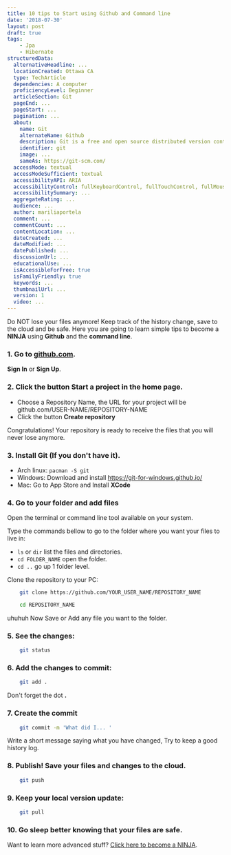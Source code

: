 ```yaml
---
title: 10 tips to Start using Github and Command line
date: '2018-07-30'
layout: post
draft: true
tags:
    - Jpa
    - Hibernate
structuredData:
  alternativeHeadline: ...  
  locationCreated: Ottawa CA
  type: TechArticle  
  dependencies: A computer
  proficiencyLevel: Beginner
  articleSection: Git
  pageEnd: ...
  pageStart: ...
  pagination: ...
  about:
    name: Git
    alternateName: Github
    description: Git is a free and open source distributed version control system designed to handle everything from small to very large projects with speed and efficiency.
    identifier: git
    image: ...
    sameAs: https://git-scm.com/
  accessMode: textual
  accessModeSufficient: textual
  accessibilityAPI: ARIA
  accessibilityControl: fullKeyboardControl, fullTouchControl, fullMouseControl
  accessibilitySummary: ...
  aggregateRating: ...
  audience: ...
  author: mariliaportela
  comment: ...
  commentCount: ...
  contentLocation: ...
  dateCreated: ...
  dateModified: ...
  datePublished: ...
  discussionUrl: ...
  educationalUse: ...
  isAccessibleForFree: true
  isFamilyFriendly: true
  keywords: ...
  thumbnailUrl: ...
  version: 1
  video: ...
---
```


Do NOT lose your files anymore! Keep track of the history change, save to the cloud and be safe.
Here you are going to learn simple tips to become a **NINJA** using **Github** and the **command line**.

### 1. Go to [github.com](https://github.com).
  **Sign In** or **Sign Up**.

### 2. Click the button **Start a project** in the home page.
  - Choose a Repository Name, the URL for your project will be 
  github.com/USER-NAME/REPOSITORY-NAME
  - Click the button **Create repository**

  Congratulations! Your repository is ready to receive the files that you will never lose anymore.


### 3. Install Git (If you don't have it).
  - Arch linux: `pacman -S git`
  - Windows: Download and install https://git-for-windows.github.io/
  - Mac: Go to App Store and Install **XCode**


### 4. Go to your folder and add files

Open the terminal or command line tool available on your system.

Type the commands bellow to go to the folder where you want your files to live in:

 - `ls` or `dir` list the files and directories.
 - `cd FOLDER_NAME` open the folder.
 - `cd ..` go up 1 folder level.


Clone the repository to your PC:
```bash
    git clone https://github.com/YOUR_USER_NAME/REPOSITORY_NAME
```

```bash
    cd REPOSITORY_NAME
```

uhuhuh Now Save or Add any file you want to the folder.


### 5. See the changes:
```bash
    git status
```

### 6. Add the changes to commit:
```bash
    git add .
```
  Don't forget the dot **.**

### 7. Create the commit
```bash
    git commit -m 'What did I... '
```
  Write a short message saying what you have changed, Try to keep a good history log.

### 8. Publish! Save your files and changes to the cloud.
```bash
    git push
```

### 9. Keep your local version update:
```bash
    git pull
```

### 10. Go sleep better knowing that your files are safe.


Want to learn more advanced stuff? [Click here to become a NINJA](https://mariliaportela.com/en/blog/git/git-setup/).
